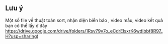 ## Lưu ý
Một số file về thuật toán sort, nhận diện biển báo , video mẫu, video kết quả bạn có thể lấy ở đây [](https://drive.google.com/drive/folders/1Rsv79v7o_eCdrElsxrK6wdIbbf8R97_H?usp=sharing)https://drive.google.com/drive/folders/1Rsv79v7o_eCdrElsxrK6wdIbbf8R97_H?usp=sharing)

